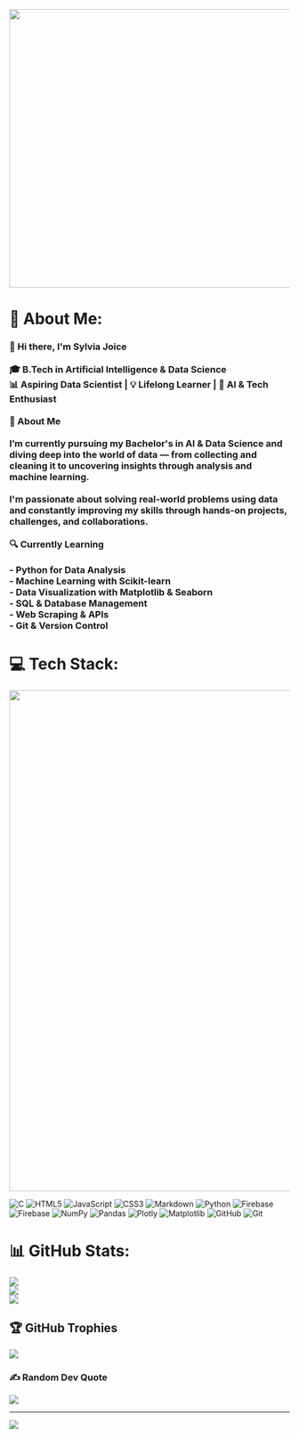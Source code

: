 <img src="https://github.com/Anmol-Baranwal/Cool-GIFs-For-GitHub/assets/74038190/de30015f-dc5f-4ecf-a49b-ccd2b89776e4" width="900" height="500">

# 💫 About Me:
### 👋 Hi there, I'm Sylvia Joice<br><br>🎓 **B.Tech in Artificial Intelligence & Data Science**  <br>📊 **Aspiring Data Scientist** | 💡 **Lifelong Learner** | 🧠 **AI & Tech Enthusiast**<br><br> 🚀 About Me<br><br>I’m currently pursuing my Bachelor's in AI & Data Science and diving deep into the world of data — from collecting and cleaning it to uncovering insights through analysis and machine learning.<br><br>I'm passionate about solving real-world problems using data and constantly improving my skills through hands-on projects, challenges, and collaborations.<br><br>🔍 Currently Learning<br><br>- Python for Data Analysis<br>- Machine Learning with Scikit-learn<br>- Data Visualization with Matplotlib & Seaborn<br>- SQL & Database Management<br>- Web Scraping & APIs<br>- Git & Version Control<br>



# 💻 Tech Stack:

<img src="https://user-images.githubusercontent.com/74038190/212284100-561aa473-3905-4a80-b561-0d28506553ee.gif" width="900">

![C](https://img.shields.io/badge/c-%2300599C.svg?style=for-the-badge&logo=c&logoColor=white) ![HTML5](https://img.shields.io/badge/html5-%23E34F26.svg?style=for-the-badge&logo=html5&logoColor=white) ![JavaScript](https://img.shields.io/badge/javascript-%23323330.svg?style=for-the-badge&logo=javascript&logoColor=%23F7DF1E) ![CSS3](https://img.shields.io/badge/css3-%231572B6.svg?style=for-the-badge&logo=css3&logoColor=white) ![Markdown](https://img.shields.io/badge/markdown-%23000000.svg?style=for-the-badge&logo=markdown&logoColor=white) ![Python](https://img.shields.io/badge/python-3670A0?style=for-the-badge&logo=python&logoColor=ffdd54) ![Firebase](https://img.shields.io/badge/firebase-%23039BE5.svg?style=for-the-badge&logo=firebase) ![Firebase](https://img.shields.io/badge/firebase-a08021?style=for-the-badge&logo=firebase&logoColor=ffcd34) ![NumPy](https://img.shields.io/badge/numpy-%23013243.svg?style=for-the-badge&logo=numpy&logoColor=white) ![Pandas](https://img.shields.io/badge/pandas-%23150458.svg?style=for-the-badge&logo=pandas&logoColor=white) ![Plotly](https://img.shields.io/badge/Plotly-%233F4F75.svg?style=for-the-badge&logo=plotly&logoColor=white) ![Matplotlib](https://img.shields.io/badge/Matplotlib-%23ffffff.svg?style=for-the-badge&logo=Matplotlib&logoColor=black) ![GitHub](https://img.shields.io/badge/github-%23121011.svg?style=for-the-badge&logo=github&logoColor=white) ![Git](https://img.shields.io/badge/git-%23F05033.svg?style=for-the-badge&logo=git&logoColor=white)
# 📊 GitHub Stats:
![](https://github-readme-stats.vercel.app/api?username=SylviaJoice&theme=dark&hide_border=false&include_all_commits=true&count_private=true)<br/>
![](https://nirzak-streak-stats.vercel.app/?user=SylviaJoice&theme=dark&hide_border=false)<br/>
![](https://github-readme-stats.vercel.app/api/top-langs/?username=SylviaJoice&theme=dark&hide_border=false&include_all_commits=true&count_private=true&layout=compact)

## 🏆 GitHub Trophies
![](https://github-profile-trophy.vercel.app/?username=SylviaJoice&theme=calm_pink&no-frame=false&no-bg=false&margin-w=4)

### ✍️ Random Dev Quote
![](https://quotes-github-readme.vercel.app/api?type=horizontal&theme=radical)

---
[![](https://visitcount.itsvg.in/api?id=SylviaJoice&icon=1&color=0)](https://visitcount.itsvg.in)

<!-- Proudly created with GPRM ( https://gprm.itsvg.in ) -->
